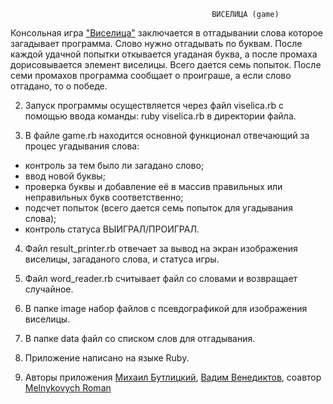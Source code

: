                                                  ВИСЕЛИЦА (game)
                                        
   Консольная игра ["Виселица"](https://ru.wikipedia.org/wiki/%D0%92%D0%B8%D1%81%D0%B5%D0%BB%D0%B8%D1%86%D0%B0_(%D0%B8%D0%B3%D1%80%D0%B0)) заключается в отгадывании слова которое загадывает программа. Слово нужно отгадывать по буквам.
 После каждой удачной попытки откывается угаданая буква, а после промаха дорисовывается элемент виселицы. Всего 
 дается семь попыток. После семи промахов программа сообщает о проиграше, а если слово отгадано, то о победе.
 
 
 2. Запуск программы осуществляется через файл viselica.rb с помощью ввода команды: ruby viselica.rb в директории файла.
 
 3. В файле game.rb находится основной функционал отвечающий за процес угадывания слова:
   * контроль за тем было ли загадано слово;
   * ввод новой буквы;
   * проверка буквы и добавление её в массив правильных или неправильных букв соответственно;
   * подсчет попыток (всего дается семь попыток для угадывания слова);
   * контроль статуса ВЫИГРАЛ/ПРОИГРАЛ.
 
 4. Файл result_printer.rb отвечает за вывод на экран изображения виселицы, загаданого слова, и статуса игры.
 
 5. Файл word_reader.rb считывает файл со словами и возвращает случайное.
 
 6. В папке image набор файлов с псевдографикой для изображения виселицы.
 
 7. В папке data файл со списком слов для отгадывания.
 
 8. Приложение нaписано на языке Ruby.
 
 9. Авторы приложения [Михаил Бутлицкий](https://github.com/aristofun),  [Вадим Венедиктов](https://github.com/installero),   соавтор [Melnykovych Roman](https://github.com/melnyk-r)
